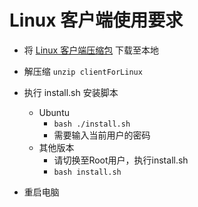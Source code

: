 # Linux 客户端使用要求


- 将 [Linux 客户端压缩包](http://download.jaxiu.cn/clientForLinux.zip "Linux 客户端") 下载至本地
- 解压缩 `unzip clientForLinux`
- 执行 install.sh 安装脚本
   - Ubuntu 
      - `bash ./install.sh`
      - 需要输入当前用户的密码
   - 其他版本
      - 请切换至Root用户，执行install.sh 
      - `bash install.sh`

- 重启电脑
